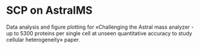 # SCP on AstralMS
Data analysis and figure plotting for «Challenging the Astral mass analyzer - up to 5300 proteins per single cell at unseen quantitative accuracy to study cellular heterogeneity» paper.
